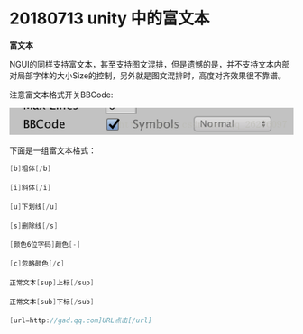 ﻿# 20180713 unity 中的富文本

**富文本**

NGUI的同样支持富文本，甚至支持图文混排，但是遗憾的是，并不支持文本内部对局部字体的大小Size的控制，另外就是图文混排时，高度对齐效果很不靠谱。

注意富文本格式开关BBCode:

![NGUI学习笔记(四)：扩展插件HUD与富文本](20180713_unity_中的富文本.jpg)

下面是一组富文本格式：

```csharp
[b]粗体[/b]

[i]斜体[/i]

[u]下划线[/u]

[s]删除线[/s]

[颜色6位字码]颜色[-]

[c]忽略颜色[/c]

正常文本[sup]上标[/sup]

正常文本[sub]下标[/sub]

[url=http://gad.qq.com]URL点击[/url]

```

